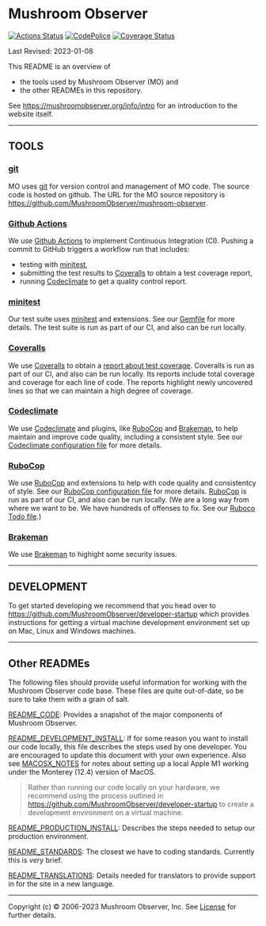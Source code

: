 # Mushroom Observer

<!-- Most links are defined here for DRYness and consistency -->
[Brakeman]: https://brakemanscanner.org/
[Codeclimate]: https://codeclimate.com
[codeclimate_maintainability_badge]: https://codeclimate.com/github/MushroomObserver/mushroom-observer.png
[codeclimate_status_overview]: https://codeclimate.com/github/MushroomObserver/mushroom-observer
[Coveralls]: https://coveralls.io/
[coveralls_badge]: https://coveralls.io/repos/MushroomObserver/mushroom-observer/badge.png?branch=master
[coveralls_build]: https://coveralls.io/r/MushroomObserver/mushroom-observer?branch=master
[Gemfile]: [/Gemfile]
[git]: https://git-scm.com/
[Github Actions]: https://docs.github.com/en/actions
[github_actions_badge]: https://github.com/MushroomObserver/mushroom-observer/workflows/Continuous%20Integration/badge.svg
[github_actions_workflow_runs]: https://github.com/MushroomObserver/mushroom-observer/actions
[License]: https://github.com/MushroomObserver/mushroom-observer/blob/master/LICENSE
[minitest]: http://docs.seattlerb.org/minitest/
[RuboCop]: https://rubocop.org/

<!-- Badges -->
[![Actions Status][github_actions_badge]][github_actions_workflow_runs]
[![CodePolice][codeclimate_maintainability_badge]][codeclimate_status_overview]
[![Coverage Status][coveralls_badge]][coveralls_build]

Last Revised: 2023-01-08

This README is an overview of

- the tools used by Mushroom Observer (MO) and
- the other READMEs in this repository.

See
<https://mushroomobserver.org/info/intro>
for an introduction to the website itself.

-----

## TOOLS

### [git][git]

MO uses [git][git] for version control and management of MO code.
The source code is hosted on github. The URL for the MO source repository is
<https://github.com/MushroomObserver/mushroom-observer>.

### [Github Actions][Github Actions]

We use [Github Actions][Github Actions]
to implement Continuous Integration (CI).
Pushing a commit to GitHub triggers a workflow run that includes:

- testing with [minitest][minitest],
- submitting the test results to [Coveralls][Coveralls]
to obtain a test coverage report,
- running [Codeclimate][CodeClimate] to get a quality control report.

### [minitest][minitest]

Our test suite uses [minitest][minitest] and extensions.
See our [Gemfile][Gemfile] for more details.
The test suite is run as part of our CI, and also can be run locally.

### [Coveralls][Coveralls]

We use [Coveralls][Coveralls] to obtain a
[report about test coverage][coveralls_build].
Coveralls is run as part of our CI, and also can be run locally.
Its reports include total coverage and coverage for each line of code.
The reports highlight newly uncovered lines
so that we can maintain a high degree of coverage.

### [Codeclimate][CodeClimate]

We use [Codeclimate][CodeClimate]
and plugins, like [RuboCop][RuboCop] and [Brakeman][Brakeman],
to help maintain and improve code quality, including a consistent style.
See our [Codeclimate configuration file](/.codeclimate.yml) for more details.

### [RuboCop][RuboCop]

We use [RuboCop][RuboCop] and extensions to help with
code quality and consistentcy of style.
See our [RuboCop configuration file](/.rubocop.yml) for more details.
[RuboCop][RuboCop] is run as part of our CI, and also can be run locally.
(We are a long way from where we want to be.
We have hundreds of offenses to fix.
See our [Ruboco Todo file](.rubocop_todo.yml).)

### [Brakeman][Brakeman]

We use [Brakeman][Brakeman] to highight some security issues.

-----

## DEVELOPMENT

To get started developing we recommend that you head over to
<https://github.com/MushroomObserver/developer-startup> which provides
instructions for getting a virtual machine development environment set up on
Mac, Linux and Windows machines.

-----

## Other READMEs

The following files should provide useful information for working with the
Mushroom Observer code base. These files are quite out-of-date,
so be sure to take them with a grain of salt.

[README_CODE](README_CODE):
Provides a snapshot of the major components of Mushroom Observer.

[README_DEVELOPMENT_INSTALL](README_DEVELOPMENT_INSTALL):
If for some reason you want to install our code locally,
this file describes the steps used by one developer.
You are encouraged to update this document with your own experience.
Also see [MACOSX_NOTES](MACOSX_NOTES) for notes about setting up a
local Apple M1 working under the Monterey (12.4) version of MacOS.
>Rather than running our code locally on your hardware, we recommend using the process outlined in
<https://github.com/MushroomObserver/developer-startup>
to create a development environment on a virtual machine.

[README_PRODUCTION_INSTALL](README_PRODUCTION_INSTALL):
Describes the steps needed to setup our production environment.

[README_STANDARDS](README_STANDARDS):
The closest we have to coding standards.  Currently this is *very* brief.

[README_TRANSLATIONS](README_TRANSLATIONS):
Details needed for translators to provide support in for the site
in a new language.

-----

Copyright (c) © 2006-2023 Mushroom Observer, Inc.
See [License][License] for further details.
